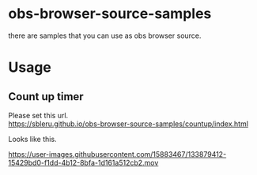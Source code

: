 # obs-browser-source-samples

there are samples that you can use as obs browser source.

# Usage

## Count up timer

Please set this url.  
https://sbleru.github.io/obs-browser-source-samples/countup/index.html

Looks like this.

https://user-images.githubusercontent.com/15883467/133879412-15429bd0-f1dd-4b12-8bfa-1d161a512cb2.mov
